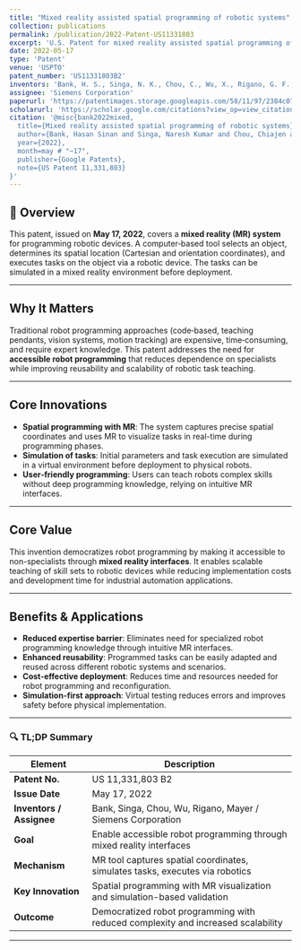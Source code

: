 ```yaml
---
title: "Mixed reality assisted spatial programming of robotic systems"
collection: publications
permalink: /publication/2022-Patent-US11331803
excerpt: 'U.S. Patent for mixed reality assisted spatial programming of robotic systems by Bank, Singa, Chou, Wu, Rigano, and Mayer.'
date: 2022-05-17
type: 'Patent'
venue: 'USPTO'
patent_number: 'US11331803B2'
inventors: 'Bank, H. S., Singa, N. K., Chou, C., Wu, X., Rigano, G. F., & Mayer, S'
assignee: 'Siemens Corporation'
paperurl: 'https://patentimages.storage.googleapis.com/58/11/97/2384c07229aea7/US11331803.pdf'
scholarurl: 'https://scholar.google.com/citations?view_op=view_citation&hl=en&user=vU6oBhwAAAAJ&citation_for_view=vU6oBhwAAAAJ:u_35RYKgDlwC'
citation: '@misc{bank2022mixed,
  title={Mixed reality assisted spatial programming of robotic systems},
  author={Bank, Hasan Sinan and Singa, Naresh Kumar and Chou, Chiajen and Wu, Xingang and Rigano, Giuseppe Francesco and Mayer, Stefan},
  year={2022},
  month=may # "~17",
  publisher={Google Patents},
  note={US Patent 11,331,803}
}'
---
```


## 📌 Overview

This patent, issued on **May 17, 2022**, covers a **mixed reality (MR) system** for programming robotic devices. A computer‑based tool selects an object, determines its spatial location (Cartesian and orientation coordinates), and executes tasks on the object via a robotic device. The tasks can be simulated in a mixed reality environment before deployment.

---

## Why It Matters

Traditional robot programming approaches (code‑based, teaching pendants, vision systems, motion tracking) are expensive, time‑consuming, and require expert knowledge. This patent addresses the need for **accessible robot programming** that reduces dependence on specialists while improving reusability and scalability of robotic task teaching.

---

## Core Innovations

* **Spatial programming with MR**: The system captures precise spatial coordinates and uses MR to visualize tasks in real-time during programming phases.
* **Simulation of tasks**: Initial parameters and task execution are simulated in a virtual environment before deployment to physical robots.
* **User‑friendly programming**: Users can teach robots complex skills without deep programming knowledge, relying on intuitive MR interfaces.

---

## Core Value

This invention democratizes robot programming by making it accessible to non-specialists through **mixed reality interfaces**. It enables scalable teaching of skill sets to robotic devices while reducing implementation costs and development time for industrial automation applications.

---

## Benefits & Applications

* **Reduced expertise barrier**: Eliminates need for specialized robot programming knowledge through intuitive MR interfaces.
* **Enhanced reusability**: Programmed tasks can be easily adapted and reused across different robotic systems and scenarios.
* **Cost-effective deployment**: Reduces time and resources needed for robot programming and reconfiguration.
* **Simulation-first approach**: Virtual testing reduces errors and improves safety before physical implementation.

---

### 🔍 TL;DP Summary

| Element                  | Description                                                                    |
| ------------------------ | ------------------------------------------------------------------------------ |
| **Patent No.**           | US 11,331,803 B2                                                               |
| **Issue Date**           | May 17, 2022                                                                   |
| **Inventors / Assignee** | Bank, Singa, Chou, Wu, Rigano, Mayer / Siemens Corporation                     |
| **Goal**                 | Enable accessible robot programming through mixed reality interfaces           |
| **Mechanism**            | MR tool captures spatial coordinates, simulates tasks, executes via robotics   |
| **Key Innovation**       | Spatial programming with MR visualization and simulation-based validation      |
| **Outcome**              | Democratized robot programming with reduced complexity and increased scalability |

---